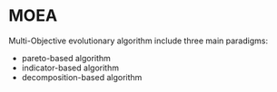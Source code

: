 # MOEA





Multi-Objective evolutionary algorithm include three main paradigms:

- pareto-based algorithm
- indicator-based algorithm
- decomposition-based algorithm



